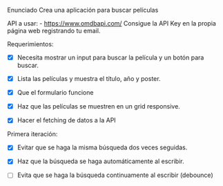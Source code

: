 Enunciado Crea una aplicación para buscar películas

API a usar: - https://www.omdbapi.com/ Consigue la API Key en la propia página web registrando tu email.

Requerimientos:

- [x] Necesita mostrar un input para buscar la película y un botón para buscar.

- [x] Lista las películas y muestra el título, año y poster.

- [x] Que el formulario funcione

- [x] Haz que las películas se muestren en un grid responsive.

- [x] Hacer el fetching de datos a la API

Primera iteración:

- [x] Evitar que se haga la misma búsqueda dos veces seguidas.

- [x] Haz que la búsqueda se haga automáticamente al escribir.

- [ ] Evita que se haga la búsqueda continuamente al escribir (debounce)
